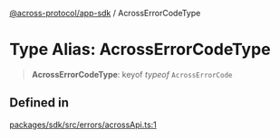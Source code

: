 [@across-protocol/app-sdk](../README.md) / AcrossErrorCodeType

# Type Alias: AcrossErrorCodeType

> **AcrossErrorCodeType**: keyof *typeof* `AcrossErrorCode`

## Defined in

[packages/sdk/src/errors/acrossApi.ts:1](https://github.com/across-protocol/toolkit/blob/d027d7c23e7230b7b5f439570f9efd60c1d715ce/packages/sdk/src/errors/acrossApi.ts#L1)
